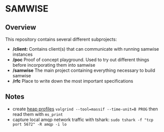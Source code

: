 # SAMWISE #

## Overview ##

This repository contains several different subprojects:

- **/client:** Contains client(s) that can communicate with running samwise instances
- **/poc** Proof of concept playground. Used to try out different things before incorporating them into samwise
- **/samwise** The main project containing everything necessary to build samwise
- **/rfc** Place to write down the most important specifications

## Notes ##

* create [heap profiles](http://valgrind.org/docs/manual/ms-manual.html) `valgrind --tool=massif --time-unit=B PROG` then read them with `ms_print`
* capture local amqp network traffic with tshark: `sudo tshark -f "tcp port 5672" -R amqp -i lo`


